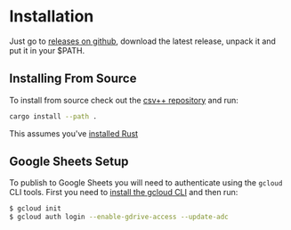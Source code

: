 # Installation

Just go to [releases on github](https://github.com/patrickomatic/csv-plus-plus/releases), download
the latest release, unpack it and put it in your $PATH.

## Installing From Source

To install from source check out the [csv++ repository](https://github.com/patrickomatic/csv-plus-plus) 
and run:

```bash
cargo install --path .
```

This assumes you've [installed Rust](https://www.rust-lang.org/tools/install)

## Google Sheets Setup

To publish to Google Sheets you will need to authenticate using the `gcloud` CLI tools. First you 
need to [install the gcloud CLI](https://cloud.google.com/sdk/docs/install) and then run:

```sh
$ gcloud init
$ gcloud auth login --enable-gdrive-access --update-adc
```
